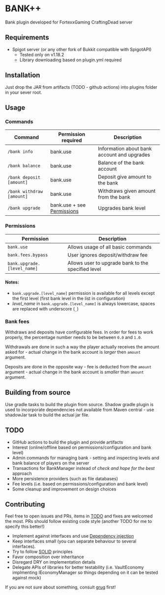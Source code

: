 # BANK++

Bank plugin developed for FortexxGaming CraftingDead server

## Requirements

- Spigot server (or any other fork of Bukkit compatible with SpigotAPI)
    - Tested only on v1.18.2
    - Library downloading based on plugin.yml required

## Installation

Just drop the JAR from artifacts (TODO - github actions) into plugins folder in your sever root.

## Usage

### Commands

| Command                   | Permission required                        | Description                                 |
|---------------------------|--------------------------------------------|---------------------------------------------|
| `/bank info`              | bank.use                                   | Information about bank account and upgrades |
| `/bank balance`           | bank.use                                   | Balance of the bank account                 |
| `/bank deposit [amount]`  | bank.use                                   | Deposit give amount to the bank             |
| `/bank withdraw [amount]` | bank.use                                   | Withdraws given amount from the bank        |
| `/bank upgrade`           | bank.use + see [Permissions](#permissions) | Upgrades bank level                         |

### Permissions

| Permission                  | Description                                          |
|-----------------------------|------------------------------------------------------|
| `bank.use`                  | Allows usage of all basic commands                   |
| `bank.fees.bypass`          | User ignores deposit/withdraw fee                    |
| `bank.upgrade.[level_name]` | Allows user to upgrade bank to the specified level   |

#### Notes:

- `bank.upgrade.[level_name]` permission is available for all levels except the first level
  (first bank level in the list in configuration)
- *level_name* in `bank.upgrade.[level_name]` is always lowercase, spaces are replaced with underscore (`_`)

### Bank fees

Withdraws and deposits have configurable fees. In order for fees to work properly, the percentage number needs to
be between `0.0` and `1.0`.

Withdrawals are done in such a way the player actually receives the amount asked for - actual change in the bank account is
*larger* then `amount` argument.

Deposits are done in the opposite way - fee is deducted from the `amount` argument - actual change in the bank account is
*smaller* than `amount` argument.

## Building from source

Use gradle tasks to build the plugin from source. Shadow gradle plugin is
used to incorporate dependencies not available from Maven central - use
shadowJar task to build the actual jar file.

## TODO

- GitHub actions to build the plugin and provide artifacts
- Interest (online/offline based on permissions/configuration and bank level)
- Admin commands for managing bank - setting and inspecting levels and bank balance of
players on the server
- Transactions for BankManager instead of *check and hope for the best* approach
- More persistence providers (such as file databases)
- Fee levels (i.e. based on permissions/configuration and bank level)
- Some cleanup and improvement on design choices

## Contributing

Feel free to open issues and PRs, items in [TODO](#todo) and fixes are welcomed the most.
PRs should follow existing code style (another TODO for me to specify this better!)
- Implement against interfaces and use [Dependency injection](http://www.jamesshore.com/v2/blog/2006/dependency-injection-demystified)
- Keep interfaces small (you can separate behaviour to several interfaces).
- Try to follow [SOLID](https://en.wikipedia.org/wiki/SOLID) principles
- Favor composition over inheritance
- Disregard DRY on implementation details
- Delegate APIs of libraries for better testability (i.e. VaultEconomy implmenting IEconomyManager so things depending on it can be tested against mock)

If you are not sure about something, consult [grug](https://grugbrain.dev/) first!

